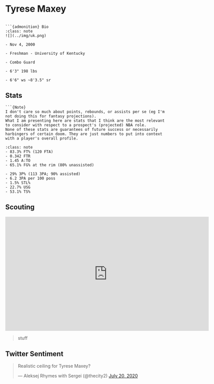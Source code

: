 Tyrese Maxey
===
```{image} ../img/tyrese_maxey.jpg
```

```{margin}
```{admonition} Bio
:class: note
![](../img/uk.png)

- Nov 4, 2000

- Freshman - University of Kentucky

- Combo Guard

- 6'3" 198 lbs

- 6'6" ws ~8'3.5" sr
```

## Stats
```{margin}
```{Note}
I don't care so much about points, rebounds, or assists per se (eg I'm not doing this for fantasy projections). 
What I am presenting here are stats that I think are the most relevant to consider with respect to a prospect's (projected) NBA role.
None of these stats are guarantees of future success or necessarily harbingers of certain doom. They are just numbers to put into context with a player's overall profile.
```

```{admonition} Noteworthy
:class: note
- 83.3% FT% (120 FTA)
- 0.342 FTR
- 1.45 A:TO
- 65.1% FG% at the rim (80% unassisted)
```

```{Caution}
- 29% 3P% (113 3PA; 90% assisted)
- 6.2 3PA per 100 poss
- 1.5% STL%
- 22.7% USG
- 53.1% TS%
```

## Scouting
<iframe width="640" height="360" src="https://www.youtube.com/embed/KaooLETypWU" frameborder="0" allow="accelerometer; autoplay; encrypted-media; gyroscope; picture-in-picture" allowfullscreen></iframe>

>stuff

## Twitter Sentiment

<blockquote class="twitter-tweet"><p lang="en" dir="ltr">Realistic ceiling for Tyrese Maxey?</p>&mdash; Aleksej Rhymes with Sergei (@thecity2) <a href="https://twitter.com/thecity2/status/1285227685476618240?ref_src=twsrc%5Etfw">July 20, 2020</a></blockquote> <script async src="https://platform.twitter.com/widgets.js" charset="utf-8"></script>